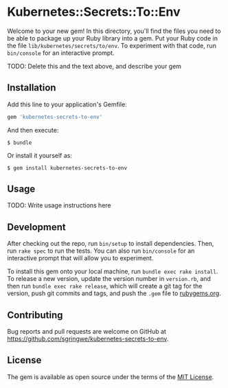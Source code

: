 # Kubernetes::Secrets::To::Env

Welcome to your new gem! In this directory, you'll find the files you need to be able to package up your Ruby library into a gem. Put your Ruby code in the file `lib/kubernetes/secrets/to/env`. To experiment with that code, run `bin/console` for an interactive prompt.

TODO: Delete this and the text above, and describe your gem

## Installation

Add this line to your application's Gemfile:

```ruby
gem 'kubernetes-secrets-to-env'
```

And then execute:

    $ bundle

Or install it yourself as:

    $ gem install kubernetes-secrets-to-env

## Usage

TODO: Write usage instructions here

## Development

After checking out the repo, run `bin/setup` to install dependencies. Then, run `rake spec` to run the tests. You can also run `bin/console` for an interactive prompt that will allow you to experiment.

To install this gem onto your local machine, run `bundle exec rake install`. To release a new version, update the version number in `version.rb`, and then run `bundle exec rake release`, which will create a git tag for the version, push git commits and tags, and push the `.gem` file to [rubygems.org](https://rubygems.org).

## Contributing

Bug reports and pull requests are welcome on GitHub at https://github.com/sgringwe/kubernetes-secrets-to-env.


## License

The gem is available as open source under the terms of the [MIT License](http://opensource.org/licenses/MIT).

